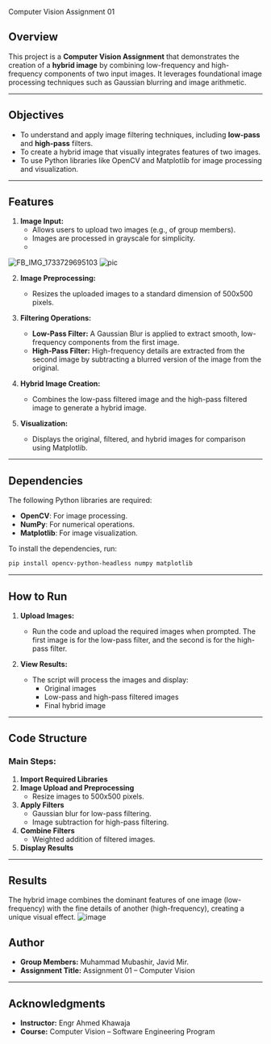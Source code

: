 Computer Vision Assignment 01

## Overview

This project is a **Computer Vision Assignment** that demonstrates the creation of a **hybrid image** by combining low-frequency and high-frequency components of two input images. It leverages foundational image processing techniques such as Gaussian blurring and image arithmetic.

---

## Objectives

- To understand and apply image filtering techniques, including **low-pass** and **high-pass** filters.
- To create a hybrid image that visually integrates features of two images.
- To use Python libraries like OpenCV and Matplotlib for image processing and visualization.

---

## Features

1. **Image Input:**
   - Allows users to upload two images (e.g., of group members).
   - Images are processed in grayscale for simplicity.
   - 
![FB_IMG_1733729695103](https://github.com/user-attachments/assets/1bffc5f0-575b-4eb6-a520-451661e32dc9)
![pic](https://github.com/user-attachments/assets/3fa0693f-ea40-4f82-878e-d89a88dbc44e)

2. **Image Preprocessing:**
   - Resizes the uploaded images to a standard dimension of 500x500 pixels.

3. **Filtering Operations:**
   - **Low-Pass Filter:** A Gaussian Blur is applied to extract smooth, low-frequency components from the first image.
   - **High-Pass Filter:** High-frequency details are extracted from the second image by subtracting a blurred version of the image from the original.

4. **Hybrid Image Creation:**
   - Combines the low-pass filtered image and the high-pass filtered image to generate a hybrid image.

5. **Visualization:**
   - Displays the original, filtered, and hybrid images for comparison using Matplotlib.

---

## Dependencies

The following Python libraries are required:

- **OpenCV**: For image processing.
- **NumPy**: For numerical operations.
- **Matplotlib**: For image visualization.

To install the dependencies, run:

```bash
pip install opencv-python-headless numpy matplotlib
```

---

## How to Run

1. **Upload Images:**
   - Run the code and upload the required images when prompted. The first image is for the low-pass filter, and the second is for the high-pass filter.

2. **View Results:**
   - The script will process the images and display:
     - Original images
     - Low-pass and high-pass filtered images
     - Final hybrid image

---

## Code Structure

### Main Steps:

1. **Import Required Libraries**
2. **Image Upload and Preprocessing**
   - Resize images to 500x500 pixels.
3. **Apply Filters**
   - Gaussian blur for low-pass filtering.
   - Image subtraction for high-pass filtering.
4. **Combine Filters**
   - Weighted addition of filtered images.
5. **Display Results**

---

## Results

The hybrid image combines the dominant features of one image (low-frequency) with the fine details of another (high-frequency), creating a unique visual effect.
![image](https://github.com/user-attachments/assets/54e93f17-b0b7-445b-9533-ce8a31fbc9d8)



## Author

- **Group Members:** Muhammad Mubashir, Javid Mir.
- **Assignment Title:** Assignment 01 – Computer Vision

---

## Acknowledgments

- **Instructor:** Engr Ahmed Khawaja 
- **Course:** Computer Vision – Software Engineering Program

